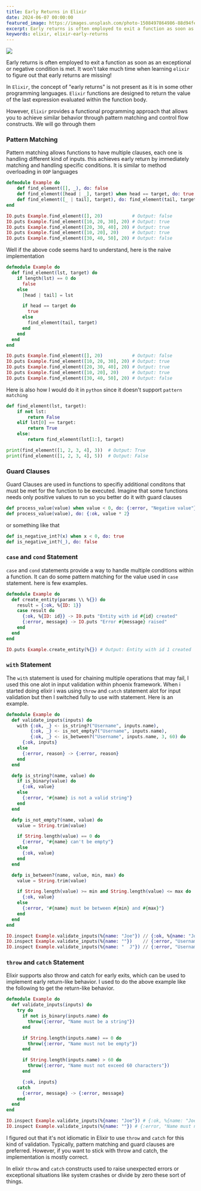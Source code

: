```yaml
---
title: Early Returns in Elixir
date: 2024-06-07 00:00:00
featured_image: https://images.unsplash.com/photo-1508497864986-88d94fe6c5fe?q=90&fm=jpg&w=1000&fit=max
excerpt: Early returns is often employed to exit a function as soon as an exceptional or negative condition is met. It won't take much time when learning elixir to figure out that early returns are missing!
keywords: elixir, elixir-early-returns
---
```


![](https://images.unsplash.com/photo-1508497864986-88d94fe6c5fe?q=90&fm=jpg&w=1000&fit=max)

Early returns is often employed to exit a function as soon as an exceptional or negative condition is met. It won't take much time when learning `elixir` to figure out that early returns are missing!

In `Elixir`, the concept of "early returns" is not present as it is in some other programming languages. `Elixir` functions are designed to return the value of the last expression evaluated within the function body.

However, `Elixir` provides a functional programming approach that allows you to achieve similar behavior through pattern matching and control flow constructs. We will go through them


### Pattern Matching

Pattern matching allows functions to have multiple clauses, each one is handling different kind of inputs. this achieves early return by immediately matching and handling specific conditions. It is similar to method overloading in `OOP` languages

```elixir
defmodule Example do
    def find_element([], _), do: false
    def find_element([head | _], target) when head == target, do: true
    def find_element([_ | tail], target), do: find_element(tail, target)
end

IO.puts Example.find_element([], 20)           # Output: false
IO.puts Example.find_element([10, 20, 30], 20) # Output: true
IO.puts Example.find_element([20, 30, 40], 20) # Output: true
IO.puts Example.find_element([10, 20], 20)     # Output: true
IO.puts Example.find_element([30, 40, 50], 20) # Output: false
```

Well if the above code seems hard to understand, here is the naive implementation

```elixir
defmodule Example do
  def find_element(lst, target) do
    if length(lst) == 0 do
      false
    else
      [head | tail] = lst

      if head == target do
        true
      else
        find_element(tail, target)
      end
    end
  end
end

IO.puts Example.find_element([], 20)           # Output: false
IO.puts Example.find_element([10, 20, 30], 20) # Output: true
IO.puts Example.find_element([20, 30, 40], 20) # Output: true
IO.puts Example.find_element([10, 20], 20)     # Output: true
IO.puts Example.find_element([30, 40, 50], 20) # Output: false
```

Here is also how I would do it in `python` since it doesn't support `pattern matching`

```python
def find_element(lst, target):
    if not lst:
        return False
    elif lst[0] == target:
        return True
    else:
        return find_element(lst[1:], target)

print(find_element([1, 2, 3, 4], 3))  # Output: True
print(find_element([1, 2, 3, 4], 5))  # Output: False
```


### Guard Clauses

Guard Clauses are used in functions to specifiy additional conditons that must be met for the function to be executed. Imagine that some functions needs only positive values to run so you better do it with guard clauses

```elixir
def process_value(value) when value < 0, do: {:error, "Negative value"}
def process_value(value), do: {:ok, value * 2}
```

or something like that

```elixir
def is_negative_int?(x) when x < 0, do: true
def is_negative_int?(_), do: false
```


### `case` and `cond` Statement

`case` and `cond` statements provide a way to handle multiple conditions within a function. It can do some pattern matching for the value used in `case` statement. here is few examples.

```elixir
defmodule Example do
  def create_entity(params \\ %{}) do
    result = {:ok, %{ID: 1}}
    case result do
      {:ok, %{ID: id}} -> IO.puts "Entity with id #{id} created"
      {:error, message} -> IO.puts "Error #{message} raised"
    end
  end
end

IO.puts Example.create_entity(%{}) # Output: Entity with id 1 created
```


### `with` Statement

The `with` statement is used for chaining multiple operations that may fail, I used this one alot in input validation within phoenix framework. When i started doing elixir i was using `throw` and `catch` statement alot for input validation but then I switched fully to use with statement. Here is an example.

```elixir
defmodule Example do
  def validate_inputs(inputs) do
    with {:ok, _} <- is_string?("Username", inputs.name),
         {:ok, _} <- is_not_empty?("Username", inputs.name),
         {:ok, _} <- is_between?("Username", inputs.name, 3, 60) do
      {:ok, inputs}
    else
      {:error, reason} -> {:error, reason}
    end
  end

  defp is_string?(name, value) do
    if is_binary(value) do
      {:ok, value}
    else
      {:error, "#{name} is not a valid string"}
    end
  end

  defp is_not_empty?(name, value) do
    value = String.trim(value)

    if String.length(value) == 0 do
      {:error, "#{name} can't be empty"}
    else
      {:ok, value}
    end
  end

  defp is_between?(name, value, min, max) do
    value = String.trim(value)

    if String.length(value) >= min and String.length(value) <= max do
      {:ok, value}
    else
      {:error, "#{name} must be between #{min} and #{max}"}
    end
  end
end

IO.inspect Example.validate_inputs(%{name: "Joe"}) // {:ok, %{name: "Joe"}}
IO.inspect Example.validate_inputs(%{name: ""})    // {:error, "Username can't be empty"}
IO.inspect Example.validate_inputs(%{name: "  J"}) // {:error, "Username must be between 3 and 60"}

```


### `throw` and `catch` Statement

Elixir supports also throw and catch for early exits, which can be used to implement early return-like behavior. I used to do the above example like the following to get the return-like behavior.

```elixir
defmodule Example do
  def validate_inputs(inputs) do
    try do
      if not is_binary(inputs.name) do
        throw({:error, "Name must be a string"})
      end

      if String.length(inputs.name) == 0 do
        throw({:error, "Name must not be empty"})
      end

      if String.length(inputs.name) > 60 do
        throw({:error, "Name must not exceed 60 characters"})
      end

      {:ok, inputs}
    catch
      {:error, message} -> {:error, message}
    end
  end
end

IO.inspect Example.validate_inputs(%{name: "Joe"}) # {:ok, %{name: "Joe"}}
IO.inspect Example.validate_inputs(%{name: ""}) # {:error, "Name must not be empty"}
```

I figured out that it's not idiomatic in Elixir to use `throw` and `catch` for this kind of validation. Typically, pattern matching and guard clauses are preferred. However, if you want to stick with throw and catch, the implementation is mostly correct.

In elixir `throw` and `catch` constructs used to raise unexpected errors or exceptional situations like system crashes or divide by zero these sort of things.
